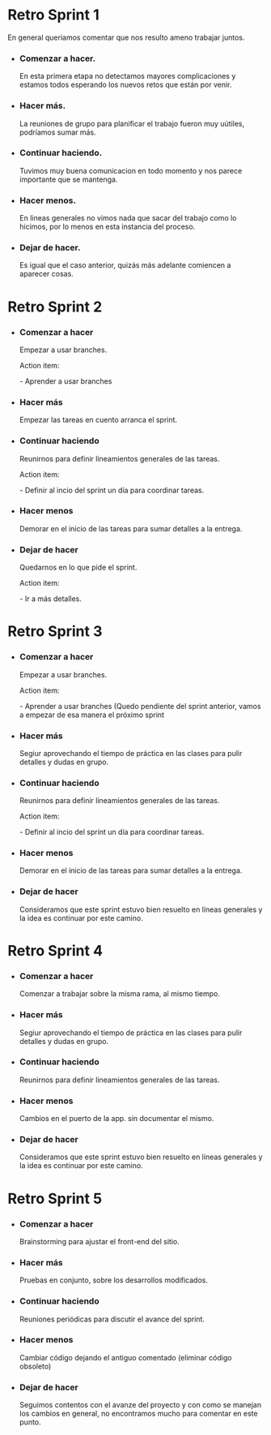 <h1> Retro Sprint 1 </h1>

En general queriamos comentar que nos resulto ameno trabajar juntos.<br>

* <h3> Comenzar a hacer. </h3>
  En esta primera etapa no detectamos mayores complicaciones y estamos todos esperando los nuevos retos que están por venir.
* <h3> Hacer más. </h3>
  La reuniones de grupo para planificar el trabajo fueron muy uútiles, podríamos sumar más.
* <h3> Continuar haciendo. </h3>
  Tuvimos muy buena comunicacion en todo momento y nos parece importante que se mantenga.
* <h3> Hacer menos. </h3>
  En lineas generales no vimos nada que sacar del trabajo como lo hicimos, por lo menos en esta instancia del proceso.
* <h3> Dejar de hacer. </h3>
  Es igual que el caso anterior, quizás más adelante comiencen a aparecer cosas.

<h1> Retro Sprint 2</h1>

* <h3> Comenzar a hacer </h3>
  Empezar a usar branches.
    <p> Action item: </p>
      <p>- Aprender a usar branches</p>
* <h3> Hacer más </h3>
  Empezar las tareas en cuento arranca el sprint.
* <h3> Continuar haciendo </h3>
  Reunirnos para definir lineamientos generales de las tareas.
    <p>Action item: </p>
     <p> - Definir al incio del sprint un día para coordinar tareas. </p>
* <h3> Hacer menos </h3>
  Demorar en el inicio de las tareas para sumar detalles a la entrega. 
* <h3> Dejar de hacer </h3>
  Quedarnos en lo que pide el sprint. 
    <p> Action item: </p>
      <p>- Ir a más detalles.</p>
      
<h1> Retro Sprint 3</h1>

* <h3> Comenzar a hacer </h3>
  Empezar a usar branches.
    <p> Action item: </p>
      <p>- Aprender a usar branches (Quedo pendiente del sprint anterior, vamos a empezar de esa manera el próximo sprint</p>
* <h3> Hacer más </h3>
  Segiur aprovechando el tiempo de práctica en las clases para pulir detalles y dudas en grupo.
* <h3> Continuar haciendo </h3>
  Reunirnos para definir lineamientos generales de las tareas.
    <p>Action item: </p>
     <p> - Definir al incio del sprint un día para coordinar tareas. </p>
* <h3> Hacer menos </h3>
  Demorar en el inicio de las tareas para sumar detalles a la entrega. 
* <h3> Dejar de hacer </h3>
  Consideramos que este sprint estuvo bien resuelto en líneas generales y la idea es continuar por este camino. 
  
<h1> Retro Sprint 4</h1>

* <h3> Comenzar a hacer </h3>
  Comenzar a trabajar sobre la misma rama, al mismo tiempo.
* <h3> Hacer más </h3>
  Segiur aprovechando el tiempo de práctica en las clases para pulir detalles y dudas en grupo.
* <h3> Continuar haciendo </h3>
  Reunirnos para definir lineamientos generales de las tareas.
* <h3> Hacer menos </h3>
  Cambios en el puerto de la app. sin documentar el mismo.
* <h3> Dejar de hacer </h3>
  Consideramos que este sprint estuvo bien resuelto en líneas generales y la idea es continuar por este camino. 
      
 <h1> Retro Sprint 5</h1>
 
* <h3> Comenzar a hacer </h3>
  Brainstorming para ajustar el front-end del sitio. 
* <h3> Hacer más </h3>
  Pruebas en conjunto, sobre los desarrollos modificados.
* <h3> Continuar haciendo </h3>
  Reuniones periódicas para discutir el avance del sprint.
* <h3> Hacer menos </h3>
  Cambiar código dejando el antiguo comentado (eliminar código obsoleto)
* <h3> Dejar de hacer </h3>
  Seguimos contentos con el avanze del proyecto y con como se manejan los cambios en general, no encontramos mucho para comentar en este punto.

 

